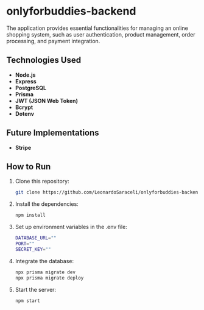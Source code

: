 # onlyforbuddies-backend

The application provides essential functionalities for managing an online shopping system, such as user authentication, product management, order processing, and payment integration.

## Technologies Used

- **Node.js**
- **Express**
- **PostgreSQL**
- **Prisma**
- **JWT (JSON Web Token)**
- **Bcrypt**
- **Dotenv**

## Future Implementations

- **Stripe**

## How to Run

1. Clone this repository:

   ```bash
   git clone https://github.com/LeonardoSaraceli/onlyforbuddies-backend.git
   ```

2. Install the dependencies:

   ```bash
   npm install
   ```

3. Set up environment variables in the .env file:

   ```bash
   DATABASE_URL=""
   PORT=""
   SECRET_KEY=""
   ```

4. Integrate the database:

    ```bash
    npx prisma migrate dev
    npx prisma migrate deploy
    ```

5. Start the server:

   ```bash
   npm start
   ```
